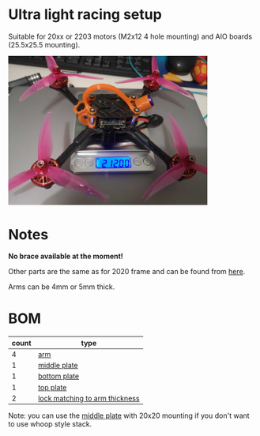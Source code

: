 # Ultra light racing setup

Suitable for 20xx or 2203 motors (M2x12 4 hole mounting) and AIO boards (25.5x25.5 mounting).

<img src="images/ul5.jpg" width="80%">


# Notes

**No brace available at the moment!**

Other parts are the same as for 2020 frame and can be found from [here](../2020/dxf/).

Arms can be 4mm or 5mm thick.


# BOM

| count | type |
| --- | --- |
| 4 | [arm](dxf/fin_racer_whoop_arm_M2x12.dxf) |
| 1 | [middle plate](dxf/fin_racer_whoop_midplate_2mm.dxf) |
| 1 | [bottom plate](../2020/dxf/fin_racer_2020_bottom_2mm.dxf) |
| 1 | [top plate](../2020/dxf/fin_racer_2020_top_whoop_2mm.dxf) |
| 2 | [lock matching to arm thickness](../2020/dxf/fin_racer_2020_lock4_2mm.dxf) |


Note: you can use the [ middle plate](../2020/dxf/fin_racer_2020_middle_lock_nut_2mm.dxf) with 20x20 mounting
if you don't want to use whoop style stack.
